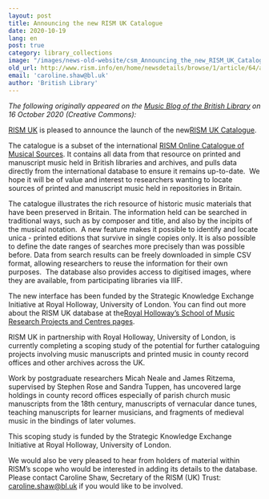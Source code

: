 ```yaml
---
layout: post
title: Announcing the new RISM UK Catalogue
date: 2020-10-19
lang: en
post: true
category: library_collections
image: "/images/news-old-website/csm_Announcing_the_new_RISM_UK_Catalogue_8cfc511743.jpg"
old_url: http://www.rism.info/en/home/newsdetails/browse/1/article/64/announcing-the-new-rism-uk-catalogue.html
email: 'caroline.shaw@bl.uk'
author: 'British Library'
---
```


_The following originally appeared on the [Music Blog of the British Library](https://blogs.bl.uk/music/2020/10/announcing-the-new-rism-uk-catalogue.html) on 16 October 2020 (Creative Commons):&nbsp;_   
  
[RISM UK](http://rism.org.uk/) is pleased to announce the launch of the new[RISM UK Catalogue](http://uk.rism-ch.org/catalog).

The catalogue is a subset of the international [RISM Online Catalogue of Musical Sources](/index.html). It contains all data from that resource on printed and manuscript music held in British libraries and archives, and pulls data directly from the international database to ensure it remains up-to-date.&nbsp; We hope it will be of value and interest to researchers wanting to locate sources of printed and manuscript music held in repositories in Britain.

The catalogue illustrates the rich resource of historic music materials that have been preserved in Britain. The information held can be searched in traditional ways, such as by composer and title, and also by the incipits of the musical notation.&nbsp; A new feature makes it possible to identify and locate unica - printed editions that survive in single copies only. It is also possible to define the date ranges of searches more precisely than was possible before. Data from search results can be freely downloaded in simple CSV format, allowing researchers to reuse the information for their own purposes.&nbsp; The database also provides access to digitised images, where they are available, from participating libraries via IIIF.

The new interface has been funded by the Strategic Knowledge Exchange Initiative at Royal Holloway, University of London. You can find out more about the RISM UK database at the[Royal Holloway’s School of Music Research Projects and Centres pages](https://royalholloway.ac.uk/research-and-teaching/departments-and-schools/music/research/research-projects-and-centres/rism-uk-database/).

RISM UK in partnership with Royal Holloway, University of London, is currently completing a scoping study of the potential for further cataloguing projects involving music manuscripts and printed music in county record offices and other archives across the UK.

Work by postgraduate researchers Micah Neale and James Ritzema, supervised by Stephen Rose and Sandra Tuppen, has uncovered large holdings in county record offices especially of parish church music manuscripts from the 18th century, manuscripts of vernacular dance tunes, teaching manuscripts for learner musicians, and fragments of medieval music in the bindings of later volumes.

This scoping study is funded by the Strategic Knowledge Exchange Initiative at Royal Holloway, University of London.

We would also be very pleased to hear from holders of material within RISM’s scope who would be interested in adding its details to the database. Please contact Caroline Shaw, Secretary of the RISM (UK) Trust: [caroline.shaw@bl.uk](mailto:caroline.shaw@bl.uk "Opens window for sending email") if you would like to be involved.

